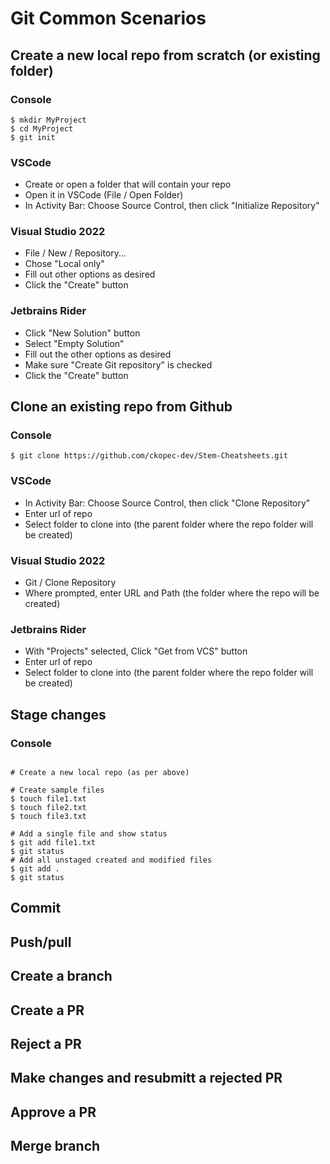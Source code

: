 
# Git Common Scenarios

## Create a new local repo from scratch (or existing folder)

### Console

~~~
$ mkdir MyProject
$ cd MyProject
$ git init
~~~

### VSCode

- Create or open a folder that will contain your repo
- Open it in VSCode (File / Open Folder)
- In Activity Bar: Choose Source Control, then click "Initialize Repository"

### Visual Studio 2022

- File / New / Repository...
- Chose "Local only"
- Fill out other options as desired
- Click the "Create" button

### Jetbrains Rider

- Click "New Solution" button
- Select "Empty Solution"
- Fill out the other options as desired
- Make sure "Create Git repository" is checked
- Click the "Create" button

## Clone an existing repo from Github

### Console

~~~
$ git clone https://github.com/ckopec-dev/Stem-Cheatsheets.git
~~~

### VSCode

- In Activity Bar: Choose Source Control, then click "Clone Repository"
- Enter url of repo
- Select folder to clone into (the parent folder where the repo folder will be created)

### Visual Studio 2022

- Git / Clone Repository
- Where prompted, enter URL and Path (the folder where the repo will be created)

### Jetbrains Rider

- With "Projects" selected, Click "Get from VCS" button
- Enter url of repo
- Select folder to clone into (the parent folder where the repo folder will be created)
  
## Stage changes

### Console

~~~

# Create a new local repo (as per above)

# Create sample files
$ touch file1.txt
$ touch file2.txt
$ touch file3.txt

# Add a single file and show status
$ git add file1.txt
$ git status
# Add all unstaged created and modified files
$ git add .
$ git status

~~~

## Commit
## Push/pull
## Create a branch
## Create a PR
## Reject a PR
## Make changes and resubmitt a rejected PR 
## Approve a PR
## Merge branch 
